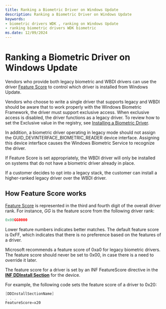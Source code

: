 ```yaml
---
title: Ranking a Biometric Driver on Windows Update
description: Ranking a Biometric Driver on Windows Update
keywords:
- biometric drivers WDK , ranking on Windows Update
- ranking biometric drivers WDK biometric
ms.date: 12/09/2024
---
```


# Ranking a Biometric Driver on Windows Update

Vendors who provide both legacy biometric and WBDI drivers can use the driver [Feature Score](../install/feature-score--windows-vista-and-later-.md) to control which driver is installed from Windows Update.

Vendors who choose to write a single driver that supports legacy and WBDI should be aware that to work properly with the Windows Biometric Framework, the driver must support exclusive access. When exclusive access is disabled, the driver functions as a legacy driver. To review how to set the Exclusive value in the registry, see [Installing a Biometric Driver](installing-a-biometric-driver.md).

In addition, a biometric driver operating in legacy mode should not assign the GUID\_DEVINTERFACE\_BIOMETRIC\_READER device interface. Assigning this device interface causes the Windows Biometric Service to recognize the driver.

If Feature Score is set appropriately, the WBDI driver will only be installed on systems that do not have a biometric driver already in place.

If a customer decides to opt into a legacy stack, the customer can install a higher-ranked legacy driver over the WBDI driver.

## How Feature Score works

[Feature Score](../install/feature-score--windows-vista-and-later-.md) is represented in the third and fourth digit of the overall driver rank. For instance, *GG* is the feature score from the following driver rank:

```cpp
0x00GG0000
```

Lower feature numbers indicates better matches. The default feature score is 0xFF, which indicates that there is no preference based on the features of a driver.

Microsoft recommends a feature score of 0xa0 for legacy biometric drivers. The feature score should never be set to 0x00, in case there is a need to override it later.

The feature score for a driver is set by an INF FeatureScore directive in the [**INF DDInstall Section**](../install/inf-ddinstall-section.md) for the device.

For example, the following code sets the feature score of a driver to 0x20:

```cpp
[DDInstallSectionName]
. . .
FeatureScore=x20
```


